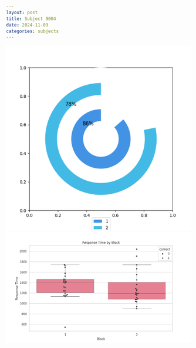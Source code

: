 ```yaml
---
layout: post
title: Subject 9004
date: 2024-11-09
categories: subjects
---
```


![](data/9004/run-12/9004__acc_test.png)
![](data/9004/run-12/9004_rt.png)
